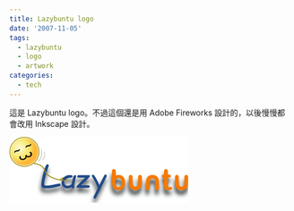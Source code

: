 ```yaml
---
title: Lazybuntu logo
date: '2007-11-05'
tags:
  - lazybuntu
  - logo
  - artwork
categories:
  - tech
---
```

這是 Lazybuntu logo。不過這個還是用 Adobe Fireworks 設計的，以後慢慢都會改用 Inkscape 設計。  
  
[![lazybuntu_logo](images/0.png)](http://www.flickr.com/photos/yurenju/1871193356/ "相片分享")